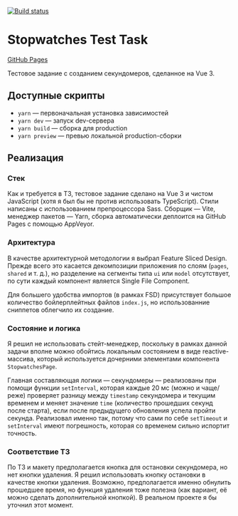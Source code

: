 [![Build status](https://ci.appveyor.com/api/projects/status/2xlois4uu10mv5ab?svg=true)](https://ci.appveyor.com/project/LiquidAssContainer/stopwatch-test)

# Stopwatches Test Task

[GitHub Pages](https://liquidasscontainer.github.io/stopwatch-test/)

Тестовое задание с созданием секундомеров, сделанное на Vue 3.

## Доступные скрипты

- `yarn` — первоначальная установка зависимостей
- `yarn dev` — запуск dev-сервера
- `yarn build` — сборка для production
- `yarn preview` — превью локальной production-сборки

## Реализация

### Стек

Как и требуется в ТЗ, тестовое задание сделано на Vue 3 и чистом JavaScript (хотя я был бы не против использовать TypeScript). Стили написаны с использованием препроцессора Sass. Сборщик — Vite, менеджер пакетов — Yarn, сборка автоматически деплоится на GitHub Pages с помощью AppVeyor.

### Архитектура

В качестве архитектурной методологии я выбрал Feature Sliced Design. Прежде всего это касается декомпозиции приложения по слоям (`pages`, `shared` и т. д.), но разделение на сегменты типа `ui` или `model` отсутствует, по сути каждый компонент является Single File Component.

Для большего удобства импортов (в рамках FSD) присутствует большое количество бойлерплейтных файлов `index.js`, но использованние сниппетов облегчило их создание.

### Состояние и логика

Я решил не использовать стейт-менеджер, поскольку в рамках данной задачи вполне можно обойтись локальным состоянием в виде reactive-массива, который используется дочерними элементами компонента `StopwatchesPage`.

Главная составляющая логики — секундомеры — реализованы при помощи функции `setInterval`, которая каждые 20 мс (можно и чаще/реже) проверяет разницу между `timestamp` секундомера и текущим временем и меняет значение `time` (количество прошедших секунд после старта), если после предыдущего обновления успела пройти секунда. Реализовал именно так, потому что сами по себе `setTimeout` и `setInterval` имеют погрешность, которая со временем сильно испортит точность.

### Соответствие ТЗ

По ТЗ и макету предполагается кнопка для остановки секундомера, но нет кнопки удаления. Я решил использовать кнопку остановки в качестве кнопки удаления. Возможно, предполагается именно обнулить прошедшее время, но функция удаления тоже полезна (как вариант, её можно сделать дополнительной кнопкой). В реальном проекте я бы уточнил этот момент.
